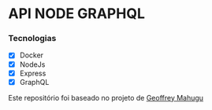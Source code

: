 # API NODE GRAPHQL

### Tecnologias
- [x] Docker
- [x] NodeJs
- [x] Express
- [x] GraphQL

Este repositório foi baseado no projeto de [Geoffrey Mahugu](https://javascript.plainenglish.io/graphql-express-mongo-backend-d41625f728bf)
